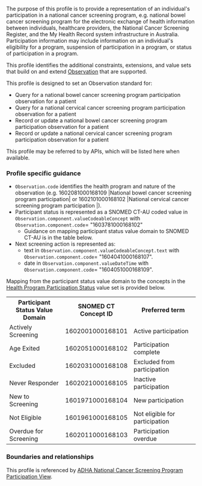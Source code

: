 The purpose of this profile is to provide a representation of an individual's participation in a national cancer screening program, e.g. national bowel cancer screening program for the electronic exchange of health information between individuals, healthcare providers, the National Cancer Screening Register, and the My Health Record system infrastructure in Australia. Participation information may include information on an individual's eligibility for a program, suspension of participation in a program, or status of participation in a program.

This profile identifies the additional constraints, extensions, and value sets that build on and extend [Observation](http://hl7.org/fhir/R4/observation.html) that are supported. 

This profile is designed to set an Observation standard for:
* Query for a national bowel cancer screening program participation observation for a patient
* Query for a national cervical cancer screening program participation observation for a patient
* Record or update a national bowel cancer screening program participation observation for a patient
* Record or update a national cervical cancer screening program participation observation for a patient

This profile may be referred to by APIs, which will be listed here when available.


### Profile specific guidance
- `Observation.code` identifies the health program and nature of the observation (e.g. 1602081000168109 \|National bowel cancer screening program participation\| or 1602101000168102 \|National cervical cancer screening program participation	\|).
- Participant status is represented as a SNOMED CT-AU coded value in `Observation.component.valueCodeableConcept` with `Observation.component.code`= "1603781000168102" 
  - Guidance on mapping participant status value domain to SNOMED CT-AU is in the table below.   
- Next screening action is represented as:
  - text in `Observation.component.valueCodeableConcept.text` with `Observation.component.code`= "1604041000168107". 
  - date in `Observation.component.valueDateTime` with `Observation.component.code`= "1604051000168109". 

Mapping from the participant status value domain to the concepts in the <a href="https://healthterminologies.gov.au/fhir/ValueSet/health-program-participation-status-1">Health Program Participation Status</a> value set is provided below.

<table class="list" style="width:100%">
    <colgroup>
       <col span="1" style="width: 30%;"/>
       <col span="1" style="width: 35%;"/>
       <col span="1" style="width: 35%;"/>
    </colgroup>
	<tbody>
      <tr>
        <th>Participant Status Value Domain</th>
        <th>SNOMED CT Concept ID</th>
        <th>Preferred term</th>
      </tr>
      <tr>
        <td>Actively Screening</td>
        <td>1602001000168101</td>
        <td>Active participation</td>
      </tr>
      <tr>
        <td>Age Exited</td>
        <td>1602051000168102</td>
        <td>Participation complete</td>
      </tr>
      <tr>
        <td>Excluded</td>
        <td>1602031000168108</td>
        <td>Excluded from participation</td>
      </tr>
      <tr>
        <td>Never Responder</td>
        <td>1602021000168105</td>
        <td>Inactive participation</td>
      </tr>
      <tr>
        <td>New to Screening</td>
        <td>1601971000168104</td>
        <td>New participation</td>
      </tr>
      <tr>
        <td>Not Eligible</td>
        <td>1601961000168105</td>
        <td>Not eligible for participation</td>
      </tr>
      <tr>
        <td>Overdue for Screening</td>
        <td>1602011000168103</td>
        <td>Participation overdue</td>
      </tr>
    </tbody>
</table>


### Boundaries and relationships
This profile is referenced by 
[ADHA National Cancer Screening Program Participation View](StructureDefinition-dh-composition-ncspv-1.html). 
